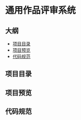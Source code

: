 # 通用作品评审系统

##  大纲
-   [项目目录](#项目目录)
-   [项目预览](#项目预览)
-   [代码规范](#代码规范)

##  项目目录
<div id="项目目录"></div>

##  项目预览
<div id="项目预览"></div>

##  代码规范
<div id="代码规范"></div>
